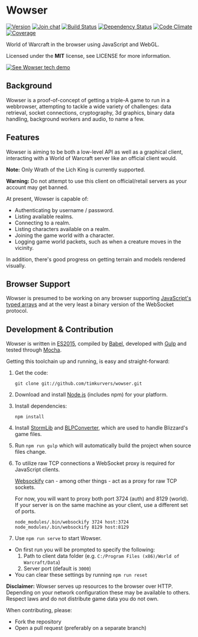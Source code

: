 # Wowser

[![Version](https://img.shields.io/npm/v/wowser.svg?style=flat)](https://www.npmjs.org/package/wowser)
[![Join chat](https://img.shields.io/badge/gitter-join_chat-blue.svg?style=flat)](https://gitter.im/timkurvers/wowser)
[![Build Status](https://img.shields.io/travis/timkurvers/wowser.svg?style=flat)](https://travis-ci.org/timkurvers/wowser)
[![Dependency Status](https://img.shields.io/gemnasium/timkurvers/wowser.svg?style=flat)](https://gemnasium.com/timkurvers/wowser)
[![Code Climate](https://img.shields.io/codeclimate/github/timkurvers/wowser.svg?style=flat)](https://codeclimate.com/github/timkurvers/wowser)
[![Coverage](https://img.shields.io/codeclimate/coverage/github/timkurvers/wowser.svg?style=flat)](https://codeclimate.com/github/timkurvers/wowser)

World of Warcraft in the browser using JavaScript and WebGL.

Licensed under the **MIT** license, see LICENSE for more information.

[![See Wowser tech demo](http://office.moonsphere.net/wowser-tech-demo.jpg)](https://www.youtube.com/watch?v=8QFY_3uM1iw)

## Background

Wowser is a proof-of-concept of getting a triple-A game to run in a webbrowser, attempting to tackle a wide variety of challenges: data retrieval, socket connections, cryptography, 3d graphics, binary data handling, background workers and audio, to name a few.


## Features

Wowser is aiming to be both a low-level API as well as a graphical client, interacting with a World of Warcraft server like an official client would.

**Note:** Only Wrath of the Lich King is currently supported.

**Warning:** Do not attempt to use this client on official/retail servers as
your account may get banned.

At present, Wowser is capable of:

* Authenticating by username / password.
* Listing available realms.
* Connecting to a realm.
* Listing characters available on a realm.
* Joining the game world with a character.
* Logging game world packets, such as when a creature moves in the vicinity.

In addition, there's good progress on getting terrain and models rendered visually.


## Browser Support

Wowser is presumed to be working on any browser supporting [JavaScript's typed arrays](http://caniuse.com/#search=typed%20arrays) and at the very least a binary version of the WebSocket protocol.


## Development & Contribution

Wowser is written in [ES2015](https://babeljs.io/docs/learn-es2015/), compiled by [Babel](https://babeljs.io/), developed with [Gulp](http://gulpjs.com/) and tested through [Mocha](http://mochajs.org/).

Getting this toolchain up and running, is easy and straight-forward:

1. Get the code:

   ```shell
   git clone git://github.com/timkurvers/wowser.git
   ```

2. Download and install [Node.js](http://nodejs.org/#download) (includes npm) for your platform.

3. Install dependencies:

   ```shell
   npm install
   ```

4. Install [StormLib](https://github.com/timkurvers/blizzardry#mpq) and [BLPConverter](https://github.com/timkurvers/blizzardry#blp), which are used to handle Blizzard's game files.

5. Run `npm run gulp` which will automatically build the project when source files change.

6. To utilize raw TCP connections a WebSocket proxy is required for JavaScript clients.

   [Websockify](https://github.com/kanaka/websockify/) can - among other things - act
   as a proxy for raw TCP sockets.

   For now, you will want to proxy both port 3724 (auth) and 8129 (world). If your server is on the same machine as your client, use a different set of ports.

   ```shell
   node_modules/.bin/websockify 3724 host:3724
   node_modules/.bin/websockify 8129 host:8129
   ```

7. Use `npm run serve` to start Wowser.

  * On first run you will be prompted to specify the following:
    1. Path to client data folder (e.g. `C:/Program Files (x86)/World of Warcraft/Data`)
    2. Server port (default is `3000`)
  * You can clear these settings by running `npm run reset`

  **Disclaimer:** Wowser serves up resources to the browser over HTTP. Depending on your network configuration these may be available to others. Respect laws and do not distribute game data you do not own.


When contributing, please:

* Fork the repository
* Open a pull request (preferably on a separate branch)

